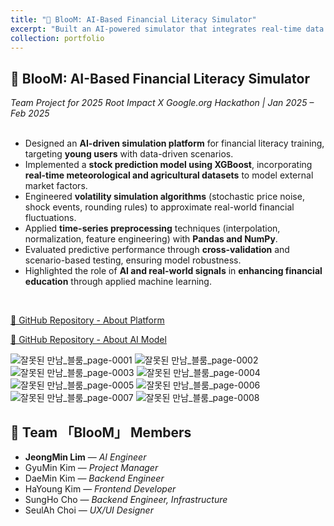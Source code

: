```yaml
---
title: "🏦 BlooM: AI-Based Financial Literacy Simulator"
excerpt: "Built an AI-powered simulator that integrates real-time data (weather & harvest) with financial modeling to train financial literacy. Focused on predictive modeling and volatility simulation.<br/><img src='/images/portfolio/bloom.png'>"
collection: portfolio
---
```


## 🏦 BlooM: AI-Based Financial Literacy Simulator  
*Team Project for 2025 Root Impact X Google.org Hackathon | Jan 2025 – Feb 2025*  
<br/>

- Designed an **AI-driven simulation platform** for financial literacy training, targeting **young users** with data-driven scenarios.  
- Implemented a **stock prediction model using XGBoost**, incorporating **real-time meteorological and agricultural datasets** to model external market factors.  
- Engineered **volatility simulation algorithms** (stochastic price noise, shock events, rounding rules) to approximate real-world financial fluctuations.  
- Applied **time-series preprocessing** techniques (interpolation, normalization, feature engineering) with **Pandas and NumPy**.  
- Evaluated predictive performance through **cross-validation** and scenario-based testing, ensuring model robustness.  
- Highlighted the role of **AI and real-world signals** in **enhancing financial education** through applied machine learning.  
<br/>

[🔗 GitHub Repository - About Platform](https://github.com/JeongMinIsBest/Bloom)
  
[🔗 GitHub Repository - About AI Model](https://github.com/JeongMinIsBest/2025-AICS-Bloom-MODEL)
<br/>

![잘못된 만남_블룸_page-0001](https://github.com/user-attachments/assets/42703dfa-a0ac-4350-9cd6-6946b5cdd0b2)
![잘못된 만남_블룸_page-0002](https://github.com/user-attachments/assets/da4137bd-c222-40fd-a454-b5b6b2a2e74b)
![잘못된 만남_블룸_page-0003](https://github.com/user-attachments/assets/9e6888b4-b12c-467b-bf11-2d3ebd02443b)
![잘못된 만남_블룸_page-0004](https://github.com/user-attachments/assets/bbcd35a1-1744-4d16-a6c3-24fb5a49f96c)
![잘못된 만남_블룸_page-0005](https://github.com/user-attachments/assets/965c2e99-f800-4443-bea2-c1777f7f40d8)
![잘못된 만남_블룸_page-0006](https://github.com/user-attachments/assets/e42fde61-66cc-40d4-b504-57078dcd6dec)
![잘못된 만남_블룸_page-0007](https://github.com/user-attachments/assets/98504925-d19e-4ec9-9270-1f04cee36825)
![잘못된 만남_블룸_page-0008](https://github.com/user-attachments/assets/151443e2-3302-40af-8ef1-e7ed6d43ffa2)
<br/>

## 👥 Team 「BlooM」 Members  
- **JeongMin Lim** — *AI Engineer*
- GyuMin Kim — *Project Manager*
- DaeMin Kim — *Backend Engineer*
- HaYoung Kim — *Frontend Developer*
- SungHo Cho — *Backend Engineer, Infrastructure* 
- SeulAh Choi — *UX/UI Designer*
<br/>
